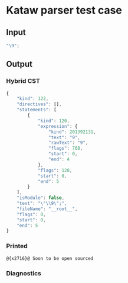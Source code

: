 # Kataw parser test case

## Input

`````js
"\9";
`````

## Output

### Hybrid CST

```javascript
{
    "kind": 122,
    "directives": [],
    "statements": [
        {
            "kind": 120,
            "expression": {
                "kind": 201392131,
                "text": "9",
                "rawText": "9",
                "flags": 768,
                "start": 0,
                "end": 4
            },
            "flags": 128,
            "start": 0,
            "end": 5
        }
    ],
    "isModule": false,
    "text": "\"\\9\";",
    "fileName": "__root__",
    "flags": 0,
    "start": 0,
    "end": 5
}
```

### Printed

```javascript
@{x2716}@ Soon to be open sourced
```

### Diagnostics

```javascript

```

